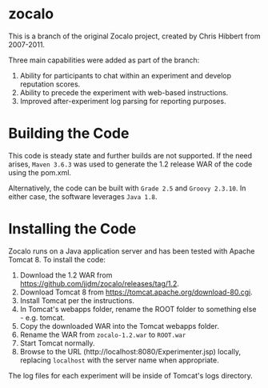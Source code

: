 zocalo
=======

This is a branch of the original Zocalo project, created by Chris Hibbert from 2007-2011.

Three main capabilities were added as part of the branch:

1. Ability for participants to chat within an experiment and develop reputation scores.
2. Ability to precede the experiment with web-based instructions.
3. Improved after-experiment log parsing for reporting purposes.

# Building the Code

This code is steady state and further builds are not supported. If the need arises, `Maven 3.6.3` was used to generate the 1.2 release WAR of the code using the pom.xml.

Alternatively, the code can be built with `Grade 2.5` and `Groovy 2.3.10`. In either case, the software leverages `Java 1.8`.

# Installing the Code

Zocalo runs on a Java application server and has been tested with Apache Tomcat 8. To install the code:

1. Download the 1.2 WAR from https://github.com/jjdm/zocalo/releases/tag/1.2.
2. Download Tomcat 8 from https://tomcat.apache.org/download-80.cgi.
3. Install Tomcat per the instructions.
4. In Tomcat's webapps folder, rename the ROOT folder to something else - e.g. tomcat.
5. Copy the downloaded WAR into the Tomcat webapps folder.
6. Rename the WAR from `zocalo-1.2.war` to `ROOT.war`
7. Start Tomcat normally.
8. Browse to the URL (http://localhost:8080/Experimenter.jsp) locally, replacing `localhost` with the server name when appropriate.

The log files for each experiment will be inside of Tomcat's logs directory.
